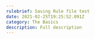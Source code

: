 ```yaml
---
rulebrief: Saving Rule file test
date: 2021-02-25T19:25:52.091Z
category: The Basics
description: Full description
---
```

